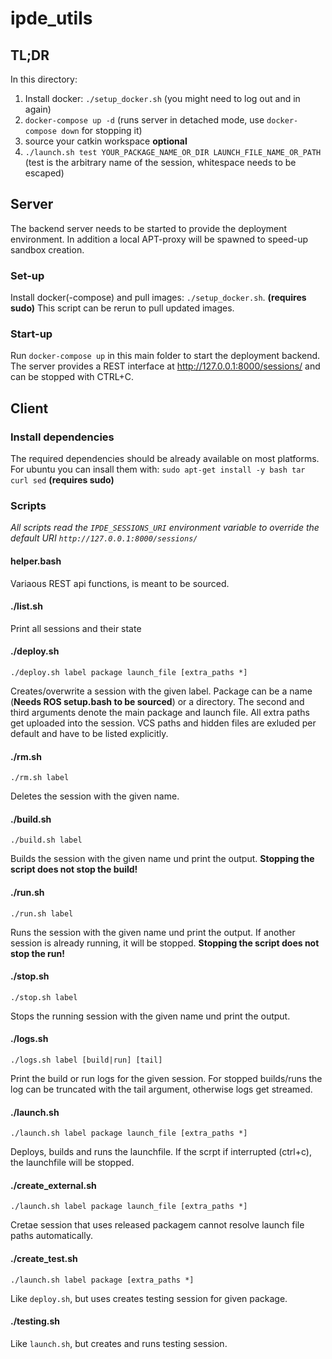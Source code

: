 # ipde_utils

## TL;DR

In this directory:

1. Install docker: `./setup_docker.sh` (you might need to log out and in again)
1. `docker-compose up -d` (runs server in detached mode, use `docker-compose down` for stopping it)
1. source your catkin workspace **optional**
1. `./launch.sh test YOUR_PACKAGE_NAME_OR_DIR LAUNCH_FILE_NAME_OR_PATH` (test is the arbitrary name of the session, whitespace needs to be escaped)


## Server

The backend server needs to be started to provide the deployment environment.
In addition a local APT-proxy will be spawned to speed-up sandbox creation.

### Set-up
Install docker(-compose) and pull images: `./setup_docker.sh`. **(requires sudo)**
This script can be rerun to pull updated images.

### Start-up

Run `docker-compose up` in this main folder to start the deployment backend.
The server provides a REST interface at http://127.0.0.1:8000/sessions/ and can be stopped with CTRL+C.

## Client

### Install dependencies
The required dependencies should be already available on most platforms.
For ubuntu you can insall them with: `sudo apt-get install -y bash tar curl sed` **(requires sudo)**

### Scripts

*All scripts read the `IPDE_SESSIONS_URI` environment variable to override the default URI `http://127.0.0.1:8000/sessions/`*

#### helper.bash
Variaous REST api functions, is meant to be sourced.


#### ./list.sh
Print all sessions and their state

#### ./deploy.sh 
`./deploy.sh label package launch_file [extra_paths *]`

Creates/overwrite a session with the given label.
Package can be a name (**Needs ROS setup.bash to be sourced**) or a directory.
The second and third arguments denote the main package and launch file.
All extra paths get uploaded into the session.
VCS paths and hidden files are exluded per default and have to be listed explicitly.

#### ./rm.sh 
`./rm.sh label`

Deletes the session with the given name.

#### ./build.sh 
`./build.sh label`

Builds the session with the given name und print the output.
**Stopping the script  does not stop the build!**

#### ./run.sh 
`./run.sh label`

Runs the session with the given name und print the output.
If another session is already running, it will be stopped.
**Stopping the script does not stop the run!**


#### ./stop.sh 
`./stop.sh label`

Stops the running session with the given name und print the output.

#### ./logs.sh 
`./logs.sh label [build|run] [tail]`

Print the build or run logs for the given session.
For stopped builds/runs the log can be truncated with the tail argument, otherwise logs get streamed.

#### ./launch.sh 
`./launch.sh label package launch_file [extra_paths *]`

Deploys, builds and runs the launchfile.
If the scrpt if interrupted (ctrl+c), the launchfile will be stopped.

#### ./create_external.sh 
`./launch.sh label package launch_file [extra_paths *]`

Cretae session that uses released packagem cannot resolve launch file paths automatically.

#### ./create_test.sh 
`./launch.sh label package [extra_paths *]`

Like `deploy.sh`, but uses creates testing session for given package.

#### ./testing.sh 

Like `launch.sh`, but creates and runs testing session.
